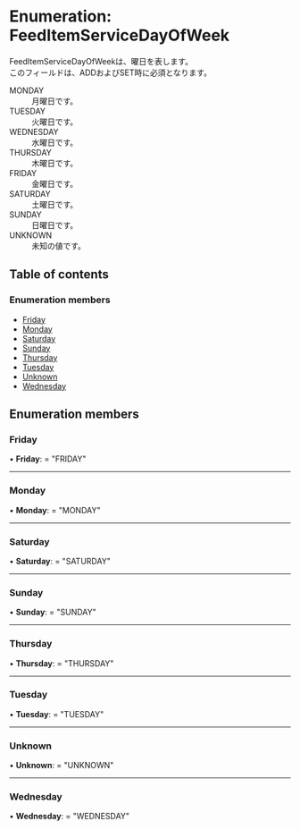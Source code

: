 # Enumeration: FeedItemServiceDayOfWeek


<div lang=\"ja\">FeedItemServiceDayOfWeekは、曜日を表します。<br> このフィールドは、ADDおよびSET時に必須となります。</div>  <dl class=term>   <dt class=\"term__item\">MONDAY</dt>   <dd class=\"term__desc\"><span lang=\"ja\">月曜日です。</span></dd>   <dt class=\"term__item\">TUESDAY</dt>   <dd class=\"term__desc\"><span lang=\"ja\">火曜日です。</span></dd>   <dt class=\"term__item\">WEDNESDAY</dt>   <dd class=\"term__desc\"><span lang=\"ja\">水曜日です。</span></dd>   <dt class=\"term__item\">THURSDAY</dt>   <dd class=\"term__desc\"><span lang=\"ja\">木曜日です。</span></dd>   <dt class=\"term__item\">FRIDAY</dt>   <dd class=\"term__desc\"><span lang=\"ja\">金曜日です。</span></dd>   <dt class=\"term__item\">SATURDAY</dt>   <dd class=\"term__desc\"><span lang=\"ja\">土曜日です。</span></dd>   <dt class=\"term__item\">SUNDAY</dt>   <dd class=\"term__desc\"><span lang=\"ja\">日曜日です。</span></dd>   <dt class=\"term__item\">UNKNOWN</dt>   <dd class=\"term__desc\"><span lang=\"ja\">未知の値です。</span></dd> </dl>

## Table of contents

### Enumeration members

- [Friday](feeditemservicedayofweek.md#friday)
- [Monday](feeditemservicedayofweek.md#monday)
- [Saturday](feeditemservicedayofweek.md#saturday)
- [Sunday](feeditemservicedayofweek.md#sunday)
- [Thursday](feeditemservicedayofweek.md#thursday)
- [Tuesday](feeditemservicedayofweek.md#tuesday)
- [Unknown](feeditemservicedayofweek.md#unknown)
- [Wednesday](feeditemservicedayofweek.md#wednesday)

## Enumeration members

### Friday

• **Friday**: = "FRIDAY"

___

### Monday

• **Monday**: = "MONDAY"

___

### Saturday

• **Saturday**: = "SATURDAY"

___

### Sunday

• **Sunday**: = "SUNDAY"

___

### Thursday

• **Thursday**: = "THURSDAY"

___

### Tuesday

• **Tuesday**: = "TUESDAY"

___

### Unknown

• **Unknown**: = "UNKNOWN"

___

### Wednesday

• **Wednesday**: = "WEDNESDAY"
